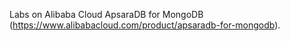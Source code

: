 Labs on Alibaba Cloud ApsaraDB for MongoDB (https://www.alibabacloud.com/product/apsaradb-for-mongodb).
